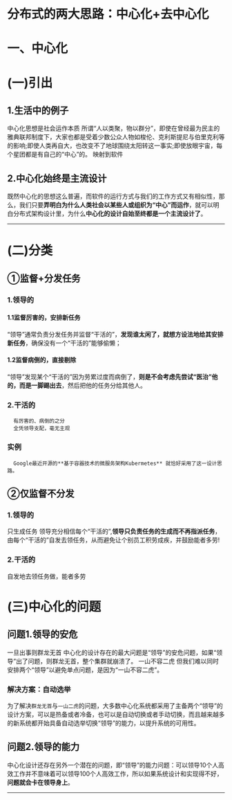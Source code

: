 # 分布式的两大思路：中心化+去中心化

# 一、中心化
# (一)引出
## 1.生活中的例子
  中心化思想是社会运作本质
   所谓“人以类聚，物以群分”，即使在曾经最为民主的雅典联邦制度下，大家也都是受着少数公众人物如梭伦、克利斯提尼与伯里克利等的影响;即使人类再自大，也改变不了地球围绕太阳转这一事实;即使放眼宇宙，每个星团都是有自己的“中心”的。
 映射到软件
## 2.中心化始终是主流设计
   既然中心化的思想这么普遍，而软件的运行方式与我们的工作方式又有相似性，那么，我们只要**弄明白为什么人类社会以某些人或组织为“中心”而运作**，就可以明白分布式架构设计里，为什么**中心化的设计自始至终都是一个主流设计了**。

----
# (二)分类
## ①监督+分发任务
### 1.领导的
#### 1.1监督厉害的，安排新任务
“领导”通常负责分发任务并监督“干活的”，**发现谁太闲了，就想方设法地给其安排新任务**，确保没有一个“干活的”能够偷懒；

#### 1.2监督病倒的，直接剔除
“领导”发现某个“干活的”因为劳累过度而病倒了，**则是不会考虑先尝试“医治”他的，而是一脚踢出去**，然后把他的任务分给其他人。

### 2.干活的
      有厉害的、病倒的之分
      全凭领导支配，毫无主观
### 实例
      Google最近开源的**基于容器技术的微服务架构Kubermetes** 就恰好采用了这一设计思路。

## ②仅监督不分发
### 1.领导的
只生成任务
领导充分相信每个“干活的”,**领导只负责任务的生成而不再指派任务**，由每个“干活的”自发去领任务，从而避免让个别员工积劳成疾，并鼓励能者多劳!

### 2.干活的
自发地去领任务做，能者多劳



# (三)中心化的问题

## 问题1.领导的安危
一旦出事则群龙无首
中心化的设计存在的最大问题是“领导”的安危问题，如果“领导”出了问题，则群龙无首，整个集群就崩溃了。
一山不容二虎
但我们难以同时安排两个“领导”以避免单点问题，是因为“一山不容二虎”。

### 解决方案：自动选举
为了解决`群龙无首`与`一山二虎`的问题，大多数中心化系统都采用了主备两个“领导”的设计方案，可以是热备或者冷备，也可以是自动切换或者手动切换，而且越来越多的新系统都开始具备自动选举切换“领导”的能力，以提升系统的可用性。

## 问题2.领导的能力
中心化设计还存在另外一个潜在的问题，即“领导”的能力问题：可以领导10个人高效工作并不意味着可以领导100个人高效工作，所以如果系统设计和实现得不好，**问题就会卡在领导身上**。

----